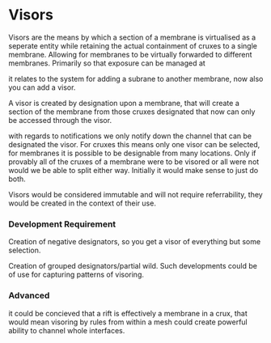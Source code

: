 # Visors

Visors are the means by which a section of a membrane is virtualised as a seperate entity while retaining the actual containment of cruxes to a single membrane. Allowing for membranes to be virtually forwarded to different membranes. Primarily so that exposure can be managed at 

it relates to the system for adding a subrane to another membrane, now also you can add a visor.

A visor is created by designation upon a membrane, that will create a section of the membrane from those cruxes designated that now can only be accessed through the visor. 

with regards to notifications we only notify down the channel that can be designated the visor. For cruxes this means only one visor can be selected, for membranes it is possible to be designable from many locations. Only if provably all of the cruxes of a membrane were to be visored or all were not would we be able to split either way. Initially it would make sense to just do both. 

Visors would be considered immutable and will not require referrability, they would be created in the context of their use.

### Development Requirement

Creation of negative designators, so you get a visor of everything but some selection.

Creation of grouped designators/partial wild. Such developments could be of use for capturing patterns of visoring.

### Advanced
it could be concieved that a rift is effectively a membrane in a crux, that would mean visoring by rules  from within a mesh could create powerful ability to channel whole interfaces.


